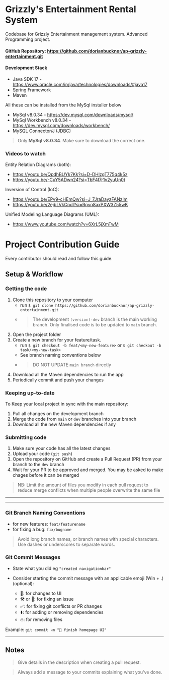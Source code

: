 # Grizzly's Entertainment Rental System

Codebase for Grizzly Entertainment management system. Advanced Programming project.

#### GitHub Repository: https://github.com/dorianbucknor/ap-grizzly-entertainment.git

#### Development Stack

+ Java SDK 17 -https://www.oracle.com/in/java/technologies/downloads/#java17
+ Spring Framework
+ Maven

All these can be installed from the MySql installer below

+ MySql v8.0.34 - https://dev.mysql.com/downloads/mysql/
+ MySql Workbench v8.0.34 - https://dev.mysql.com/downloads/workbench/
+ MySQL Connector/J (JDBC)

> Only **MySql v8.0.34**. Make sure to download the correct one.

### Videos to watch

Entity Relation Diagrams (both):

+ https://youtu.be/QpdhBUYk7Kk?si=D-DHlzgT775q4k5z
+ https://youtu.be/-CuY5ADwn24?si=TbF4I7r1v2yuUn0t

Inversion of Control (IoC):

+ https://youtu.be/EPv9-cHEmQw?si=J_7JraDayzFANzIm
+ https://youtu.be/2ejbLVkCndI?si=Rqvq8axPXW3Z55wK

Unified Modeling Language Diagrams (UML):

+ https://www.youtube.com/watch?v=6XrL5jXmTwM

# Project Contribution Guide

Every contributor should read and follow this guide.

## Setup & Workflow

### Getting the code

1. Clone this repository to your computer
    - run `$ git clone https://github.com/dorianbucknor/ap-grizzly-entertainment.git`
    - > The development `(version)-dev` branch is the main working branch. Only finalised code is to be updated
      to `main`
      branch.
2. Open the project folder
3. Create a new branch for your feature/task.
    - run `$ git checkout -b feat/<my-new-feature>` or `$ git checkout -b task/<my-new-task>`
    - See branch naming conventions below
    - > DO NOT UPDATE `main branch` directly
4. Download all the Maven dependencies to run the app
5. Periodically commit and push your changes

### Keeping up-to-date

To Keep your local project in sync with the main repository:

1. Pull all changes on the development branch
2. Merge the code from `main` or `dev` branches into your branch
3. Download all the new Maven dependencies if any

### Submitting code

1. Make sure your code has all the latest changes
2. Upload your code (`git push`)
3. Open the repository on GitHub and create a Pull Request (PR) from your branch to the `dev` branch
4. Wait for your PR to be approved and merged. You may be asked to make chages before it can be merged

> NB: Limit the amount of files you modify in each pull request to reduce merge conflicts when multiple people overwrite
> the same file

---
---

### Git Branch Naming Conventions

- for new features: `feat/featurename`
- for fixing a bug: `fix/bugname`

> Avoid long branch names, or branch names with special characters. Use dashes or underscores to separate words.

### Git Commit Messages

* State what you did eg `"created navigationbar"`
* Consider starting the commit message with an applicable emoji (Win + .) (optional):

    * 🎨: for changes to UI
    * 🛠 or 🔧: for fixing an issue
    * ✅: for fixing git conflicts or PR changes
    * ⬇️: for adding or removing dependencies
    * 🔥: for removing files

Example: `git commit -m "🎨 finish homepage UI"`

---

## Notes

> Give details in the description when creating a pull request.

> Always add a message to your commits explaining what you've done.
